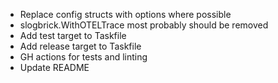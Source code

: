 - Replace config structs with options where possible
- slogbrick.WithOTELTrace most probably should be removed
- Add test target to Taskfile
- Add release target to Taskfile
- GH actions for tests and linting
- Update README